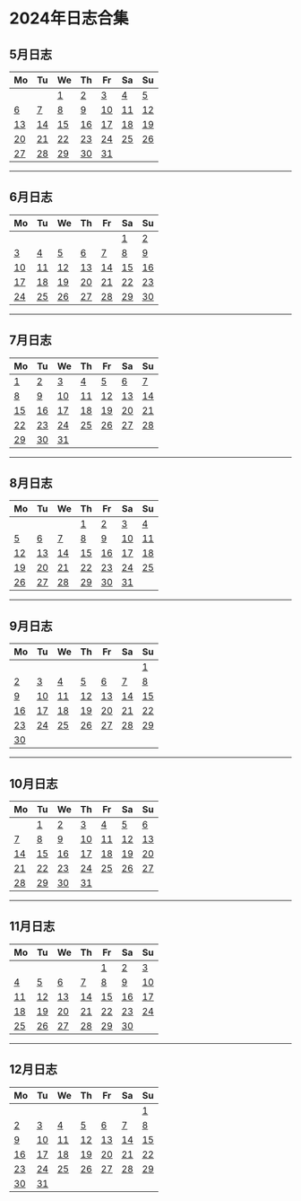 **2024年日志合集**
==============
## 5月日志  

| Mo | Tu | We | Th | Fr | Sa | Su |
|----|----|----|----|----|----|----|
|    |    |  [1]() |  [2]() |  [3]() |  [4]() |  [5]() |
|  [6]() |  [7]() |  [8]() |  [9]() | [10]() | [11]() | [12]() |
| [13]() | [14]() | [15]() | [16](/环评/日记/2024/5.16.md) | [17](/环评/日记/2024/5.17.md) | [18](/环评/日记/2024/5.18.md) | [19](/环评/日记/2024/5.19.md) |
| [20]() | [21]() | [22]() | [23]() | [24]() | [25]() | [26]() |
| [27]() | [28]() | [29]() | [30]() | [31]() |    |    |
--------------
## 6月日志

| Mo | Tu | We | Th | Fr | Sa | Su |
|----|----|----|----|----|----|----|
|    |    |    |    |    |  [1]() |  [2]() |
|  [3]() |  [4]() |  [5]() |  [6]() |  [7]() |  [8]() |  [9]() |
| [10]() | [11]() | [12]() | [13]() | [14]() | [15]() | [16]() |
| [17]() | [18]() | [19]() | [20]() | [21]() | [22]() | [23]() |
| [24]() | [25]() | [26]() | [27]() | [28]() | [29]() | [30]() |
--------------
## 7月日志 

| Mo | Tu | We | Th | Fr | Sa | Su |
|----|----|----|----|----|----|----|
|  [1]() |  [2]() |  [3]() |  [4]() |  [5]() |  [6]() |  [7]() |
|  [8]() |  [9]() | [10]() | [11]() | [12]() | [13]() | [14]() |
| [15]() | [16]() | [17]() | [18]() | [19]() | [20]() | [21]() |
| [22]() | [23]() | [24]() | [25]() | [26]() | [27]() | [28]() |
| [29]() | [30]() | [31]() |    |    |    |    |
--------------
## 8月日志 

| Mo | Tu | We | Th | Fr | Sa | Su |
|----|----|----|----|----|----|----|
|    |    |    |  [1]() |  [2]() |  [3]() |  [4]() |
|  [5]() |  [6]() |  [7]() |  [8]() |  [9]() | [10]() | [11]() |
| [12]() | [13]() | [14]() | [15]() | [16]() | [17]() | [18]() |
| [19]() | [20]() | [21]() | [22]() | [23]() | [24]() | [25]() |
| [26]() | [27]() | [28]() | [29]() | [30]() | [31]() |    |
--------------
## 9月日志

| Mo | Tu | We | Th | Fr | Sa | Su |
|----|----|----|----|----|----|----|
|    |    |    |    |    |    |  [1]() |
|  [2]() |  [3]() |  [4]() |  [5]() |  [6]() |  [7]() |  [8]() |
|  [9]() | [10]() | [11]() | [12]() | [13]() | [14]() | [15]() |
| [16]() | [17]() | [18]() | [19]() | [20]() | [21]() | [22]() |
| [23]() | [24]() | [25]() | [26]() | [27]() | [28]() | [29]() |
| [30]() |    |    |    |    |    |    |
--------------
## 10月日志

| Mo | Tu | We | Th | Fr | Sa | Su |
|----|----|----|----|----|----|----|
|    |  [1]() |  [2]() |  [3]() |  [4]() |  [5]() |  [6]() |
|  [7]() |  [8]() |  [9]() | [10]() | [11]() | [12]() | [13]() |
| [14]() | [15]() | [16]() | [17]() | [18]() | [19]() | [20]() |
| [21]() | [22]() | [23]() | [24]() | [25]() | [26]() | [27]() |
| [28]() | [29]() | [30]() | [31]() |    |    |    |
--------------
## 11月日志  

| Mo | Tu | We | Th | Fr | Sa | Su |
|----|----|----|----|----|----|----|
|    |    |    |    |  [1]() |  [2]() |  [3]() |
|  [4]() |  [5]() |  [6]() |  [7]() |  [8]() |  [9]() | [10]() |
| [11]() | [12]() | [13]() | [14]() | [15]() | [16]() | [17]() |
| [18]() | [19]() | [20]() | [21]() | [22]() | [23]() | [24]() |
| [25]() | [26]() | [27]() | [28]() | [29]() | [30]() |    |
--------------
## 12月日志

| Mo | Tu | We | Th | Fr | Sa | Su |
|----|----|----|----|----|----|----|
|    |    |    |    |    |    |  [1]() |
|  [2]() |  [3]() |  [4]() |  [5]() |  [6]() |  [7]() |  [8]() |
|  [9]() | [10]() | [11]() | [12]() | [13]() | [14]() | [15]() |
| [16]() | [17]() | [18]() | [19]() | [20]() | [21]() | [22]() |
| [23]() | [24]() | [25]() | [26]() | [27]() | [28]() | [29]() |
| [30]() | [31]() |    |    |    |    |    |

